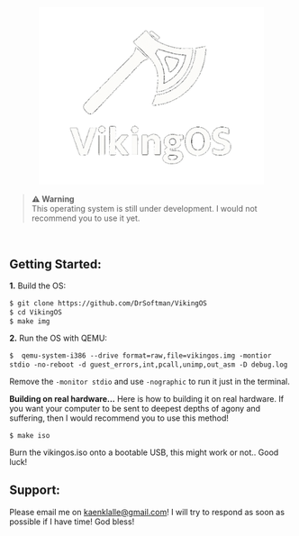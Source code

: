 
<p align="center">
<img src="assets/VikingOS_git_logo.png" width="400" />
</p>
  
> **⚠ Warning**<br> This operating system is still under development. I would not recommend you to use it yet. 

<br>

## Getting Started:

**1.** Build the OS:
```
$ git clone https://github.com/DrSoftman/VikingOS
$ cd VikingOS
$ make img
```

**2.** Run the OS with QEMU:
```
$  qemu-system-i386 --drive format=raw,file=vikingos.img -montior stdio -no-reboot -d guest_errors,int,pcall,unimp,out_asm -D debug.log
```
Remove the ``-monitor stdio`` and use ``-nographic`` to run it just in the terminal.

**Building on real hardware...**
Here is how to building it on real hardware. If you want your computer to be sent to deepest depths of agony and suffering, then I would recommend you to use this method!
```
$ make iso
```
Burn the vikingos.iso onto a bootable USB, this might work or not.. Good luck!

## Support:
Please email me on kaenklalle@gmail.com!
I will try to respond as soon as possible if I have time! God bless!
